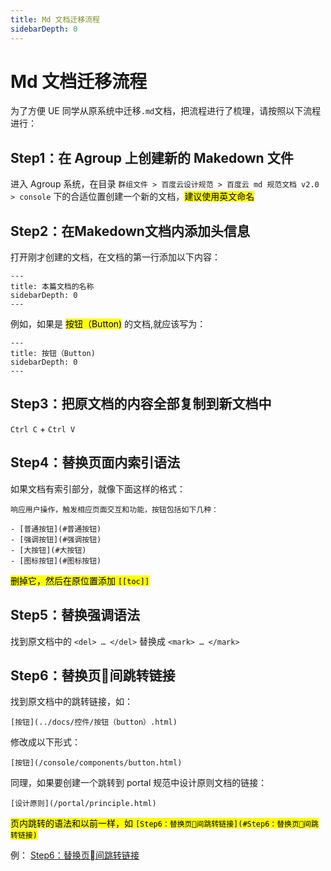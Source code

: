 ```yaml
---
title: Md 文档迁移流程
sidebarDepth: 0
---
```


# Md 文档迁移流程

为了方便 UE 同学从原系统中迁移`.md`文档，把流程进行了梳理，请按照以下流程进行：

## Step1：在 Agroup 上创建新的 Makedown 文件

进入 Agroup 系统，在目录 `群组文件 > 百度云设计规范 > 百度云 md 规范文档 v2.0 > console` 下的合适位置创建一个新的文档，<mark>建议使用英文命名</mark>

## Step2：在Makedown文档内添加头信息

打开刚才创建的文档，在文档的第一行添加以下内容：

    ---
    title: 本篇文档的名称
    sidebarDepth: 0
    ---

例如，如果是 <mark>按钮（Button)</mark> 的文档,就应该写为：

    ---
    title: 按钮（Button)
    sidebarDepth: 0
    ---

## Step3：把原文档的内容全部复制到新文档中

`Ctrl C` + `Ctrl V`

## Step4：替换页面内索引语法

如果文档有索引部分，就像下面这样的格式：

    响应用户操作，触发相应页面交互和功能，按钮包括如下几种：

    - [普通按钮](#普通按钮)
    - [强调按钮](#强调按钮)
    - [大按钮](#大按钮)
    - [图标按钮](#图标按钮)

<mark>删掉它，然后在原位置添加 `[[toc]]`</mark>

## Step5：替换强调语法

找到原文档中的 `<del> … </del>` 替换成 `<mark> … </mark>`

## Step6：替换页间跳转链接

找到原文档中的跳转链接，如：

    [按钮](../docs/控件/按钮（button）.html)

修改成以下形式：

    [按钮](/console/components/button.html)

同理，如果要创建一个跳转到 portal 规范中设计原则文档的链接：

    [设计原则](/portal/principle.html)

<mark>页内跳转的语法和以前一样，如 `[Step6：替换页间跳转链接](#Step6：替换页间跳转链接)`</mark>


例： [Step6：替换页间跳转链接](#Step6：替换页间跳转链接)